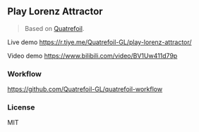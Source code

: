 
Play Lorenz Attractor
----

> Based on [Quatrefoil](https://github.com/Quatrefoil-GL/quatrefoil).

Live demo https://r.tiye.me/Quatrefoil-GL/play-lorenz-attractor/

Video demo https://www.bilibili.com/video/BV1Uw411d79p

### Workflow

https://github.com/Quatrefoil-GL/quatrefoil-workflow

### License

MIT
